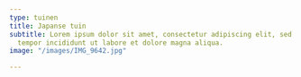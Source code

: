 ```yaml
---
type: tuinen
title: Japanse tuin
subtitle: Lorem ipsum dolor sit amet, consectetur adipiscing elit, sed do eiusmod
  tempor incididunt ut labore et dolore magna aliqua.
image: "/images/IMG_9642.jpg"

---
```

